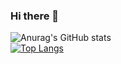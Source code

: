 ### Hi there 👋

<!--
**HIJAZI9/HIJAZI9** is a ✨ _special_ ✨ repository because its `README.md` (this file) appears on your GitHub profile.

Here are some ideas to get you started:

- 🔭 I’m currently working on ...
- 🌱 I’m currently learning ...
- 👯 I’m looking to collaborate on ...
- 🤔 I’m looking for help with ...
- 💬 Ask me about ...
- 📫 How to reach me: ...
- 😄 Pronouns: ...
- ⚡ Fun fact: ...
-->

![Anurag's GitHub stats](https://github-readme-stats.vercel.app/api?username=HIJAZI9&show_icons=true&theme=radical)
<br />
[![Top Langs](https://github-readme-stats.vercel.app/api/top-langs/?username=HIJAZI9&layout=compact)](https://github.com/anuraghazra/github-readme-stats)
<br />
<br />
